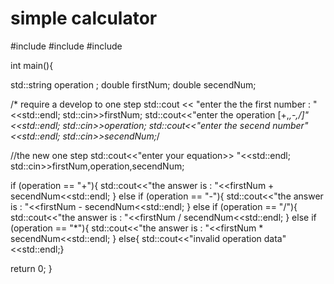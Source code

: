# simple calculator
#include <iostream>
#include <cmath>
#include <string>





int main(){


std::string operation ;
double firstNum;
double secendNum;

/* require a develop to one step 
std::cout << "enter the the first number : " <<std::endl;
std::cin>>firstNum;
std::cout<<"enter the operation [+,*,-,/]"<<std::endl;
std::cin>>operation;
std::cout<<"enter the secend number"<<std::endl;
std::cin>>secendNum;*/

//the new one step 
std::cout<<"enter your equation>> "<<std::endl;
std::cin>>firstNum,operation,secendNum;


if (operation == "+"){ 
 std::cout<<"the answer is : "<<firstNum + secendNum<<std::endl; }
else if (operation == "-"){ 
 std::cout<<"the answer is : "<<firstNum - secendNum<<std::endl; }
else if (operation == "/"){ 
 std::cout<<"the answer is : "<<firstNum / secendNum<<std::endl; }
else if (operation == "*"){ 
 std::cout<<"the answer is : "<<firstNum * secendNum<<std::endl; }
else{ 
 std::cout<<"invalid operation data"<<std::endl;}


return 0;
}
  
  
